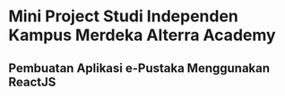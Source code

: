 # Mini Project Studi Independen Kampus Merdeka Alterra Academy

## Pembuatan Aplikasi e-Pustaka Menggunakan ReactJS
